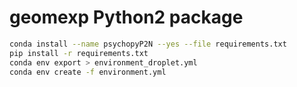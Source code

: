 # geomexp Python2 package

```bash
conda install --name psychopyP2N --yes --file requirements.txt  
pip install -r requirements.txt  
conda env export > environment_droplet.yml  
conda env create -f environment.yml  
```
